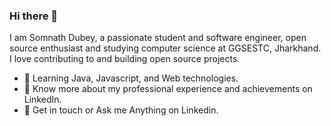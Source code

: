 ### Hi there 👋

<!--
**somnath229/somnath229** is a ✨ _special_ ✨ repository because its `README.md` (this file) appears on your GitHub profile.

Here are some ideas to get you started:

- 🔭 I’m currently working on ...
- 🌱 I’m currently learning ...
- 👯 I’m looking to collaborate on ...
- 🤔 I’m looking for help with ...
- 💬 Ask me about ...
- 📫 How to reach me: ...
- 😄 Pronouns: ...
- ⚡ Fun fact: ...
-->
I am Somnath Dubey, a passionate student and software engineer, open source enthusiast and studying computer science at GGSESTC, Jharkhand. I love contributing to and building open source projects.

- 🌱 Learning Java, Javascript, and Web technologies.
- 🚀 Know more about my professional experience and achievements on LinkedIn.
- 💬 Get in touch or Ask me Anything on Linkedin.
